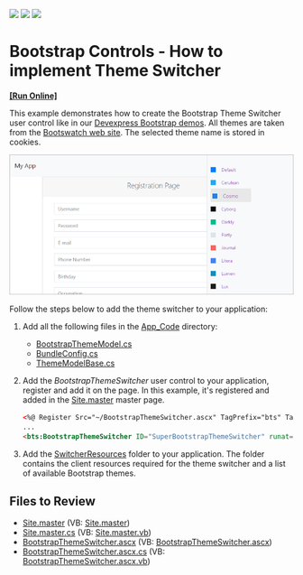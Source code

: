 <!-- default badges list -->
![](https://img.shields.io/endpoint?url=https://codecentral.devexpress.com/api/v1/VersionRange/128565915/17.2.3%2B)
[![](https://img.shields.io/badge/Open_in_DevExpress_Support_Center-FF7200?style=flat-square&logo=DevExpress&logoColor=white)](https://supportcenter.devexpress.com/ticket/details/T547560)
[![](https://img.shields.io/badge/📖_How_to_use_DevExpress_Examples-e9f6fc?style=flat-square)](https://docs.devexpress.com/GeneralInformation/403183)
<!-- default badges end -->
# Bootstrap Controls - How to implement Theme Switcher
<!-- run online -->
**[[Run Online]](https://codecentral.devexpress.com/t547560/)**
<!-- run online end -->


This example demonstrates how to create the Bootstrap Theme Switcher user control like in our [Devexpress Bootstrap demos](https://demos.devexpress.com/Bootstrap/GridView/). All themes are taken from the [Bootswatch web site](https://bootswatch.com/). The selected theme name is stored in cookies.

![Bootstrap Theme Switcher](bootstrap-theme-switcher.png)

Follow the steps below to add the theme switcher to your application:


1. Add all the following files in the [App_Code](./CS/App_Code) directory: 
    * [BootstrapThemeModel.cs](./CS/App_Code/BootstrapThemeModel.cs)
    * [BundleConfig.cs](./CS/App_Code/BundleConfig.cs)
    * [ThemeModelBase.cs](./CS/App_Code/ThemeModelBase.cs)

2. Add the _BootstrapThemeSwitcher_ user control  to your application, register and add it on the page. In this example, it's registered and added in the [Site.master](./CS/Site.master) master page. 

    ```html
    <%@ Register Src="~/BootstrapThemeSwitcher.ascx" TagPrefix="bts" TagName="BootstrapThemeSwitcher" %>
    ...
    <bts:BootstrapThemeSwitcher ID="SuperBootstrapThemeSwitcher" runat="server" />
    ```
3. Add the [SwitcherResources](./CS/SwitcherResources) folder to your application. The folder contains the client resources required for the theme switcher and a list of available Bootstrap themes.

## Files to Review

* [Site.master](./CS/Site.master) (VB: [Site.master](./VB/Site.master))
* [Site.master.cs](./CS/Site.master.cs) (VB: [Site.master.vb](./VB/Site.master.vb))
* [BootstrapThemeSwitcher.ascx](./CS/BootstrapThemeSwitcher.ascx) (VB: [BootstrapThemeSwitcher.ascx](./VB/BootstrapThemeSwitcher.ascx))
* [BootstrapThemeSwitcher.ascx.cs](./CS/BootstrapThemeSwitcher.ascx.cs) (VB: [BootstrapThemeSwitcher.ascx.vb](./VB/BootstrapThemeSwitcher.ascx.vb))








